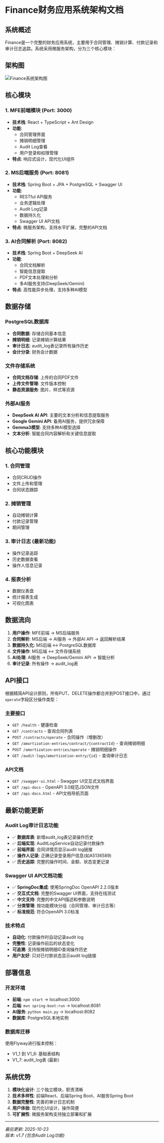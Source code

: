 # Finance财务应用系统架构文档

## 系统概述

Finance是一个完整的财务应用系统，主要用于合同管理、摊销计算、付款记录和审计日志追踪。系统采用微服务架构，分为三个核心模块：

## 架构图

![Finance系统架构图](../../finance-architecture-corrected.png)

## 核心模块

### 1. MFE前端模块 (Port: 3000)
- **技术栈**: React + TypeScript + Ant Design
- **功能**:
  - 合同管理界面
  - 摊销明细管理
  - Audit Log查看
  - 用户登录和权限管理
- **特点**: 响应式设计，现代化UI组件

### 2. MS后端服务 (Port: 8081)
- **技术栈**: Spring Boot + JPA + PostgreSQL + Swagger UI
- **功能**:
  - RESTful API服务
  - 业务逻辑处理
  - Audit Log记录
  - 数据持久化
  - Swagger UI API文档
- **特点**: 微服务架构，支持水平扩展，完整的API文档

### 3. AI合同解析 (Port: 8082)
- **技术栈**: Spring Boot + DeepSeek AI
- **功能**:
  - 合同文档解析
  - 智能信息提取
  - PDF文本处理和分析
  - 多AI服务支持(DeepSeek/Gemini)
- **特点**: 高性能异步处理，支持多种AI模型

## 数据存储

### PostgreSQL数据库
- **合同数据**: 存储合同基本信息
- **摊销明细**: 记录摊销计算结果
- **审计日志**: audit_log表记录所有操作历史
- **会计分录**: 财务会计数据

### 文件存储系统
- **合同文档存储**: 上传的合同PDF文件
- **上传文件管理**: 文件版本控制
- **静态资源服务**: 图片、样式等资源

### 外部AI服务
- **DeepSeek AI API**: 主要的文本分析和信息提取服务
- **Google Gemini API**: 备用AI服务，提供冗余保障
- **Gemma3模型**: 支持多种AI模型选择
- **文本分析**: 智能合同内容解析和关键信息提取

## 核心功能模块

### 1. 合同管理
- 合同CRUD操作
- 文件上传和管理
- 合同状态跟踪

### 2. 摊销管理
- 自动摊销计算
- 付款记录管理
- 期间管理

### 3. 审计日志 (最新功能)
- 操作记录追踪
- 历史数据查看
- 操作人信息记录

### 4. 报表分析
- 数据仪表盘
- 统计报表生成
- 可视化图表

## 数据流向

1. **用户操作**: MFE前端 → MS后端服务
2. **合同解析**: MS后端 → AI服务 → 外部AI API → 返回解析结果
3. **数据持久化**: MS后端 ↔ PostgreSQL数据库
4. **文件操作**: MS后端 ↔ 文件存储系统
5. **AI处理**: AI服务 → DeepSeek/Gemini API → 智能分析
6. **审计记录**: 所有操作 → audit_log表

## API接口

根据精简API设计原则，所有PUT、DELETE操作都合并到POST接口中，通过`operate`字段区分操作类型：

### 主要接口
- `GET /health` - 健康检查
- `GET /contracts` - 查询合同列表
- `POST /contracts/operate` - 合同操作（增删改）
- `GET /amortization-entries/contract/{contractId}` - 查询摊销明细
- `POST /amortization-entries/operate` - 摊销明细操作
- `GET /audit-logs/amortization-entry/{id}` - 查询审计日志

### API文档
- `GET /swagger-ui.html` - Swagger UI交互式文档界面
- `GET /api-docs` - OpenAPI 3.0规范JSON文件
- `GET /api-docs.html` - API文档导航页面

## 最新功能更新

### Audit Log审计日志功能
- ✅ **数据库表**: 新增audit_log表记录操作历史
- ✅ **后端实现**: AuditLogService自动记录付款操作
- ✅ **前端界面**: 合同详情页显示audit log链接
- ✅ **操作人记录**: 正确记录登录用户信息(如A5136589)
- ✅ **历史追踪**: 完整的操作时间、金额、状态变更记录

### Swagger UI API文档功能
- ✅ **SpringDoc集成**: 使用SpringDoc OpenAPI 2.2.0版本
- ✅ **交互式文档**: 完整的Swagger UI界面，支持在线测试
- ✅ **中文支持**: 完整的中文API描述和参数说明
- ✅ **分类管理**: 按功能模块分组（合同管理、审计日志等）
- ✅ **标准规范**: 符合OpenAPI 3.0标准

### 技术特点
- **自动化**: 付款操作时自动记录audit log
- **完整性**: 记录操作前后的状态变化
- **可追溯**: 支持按摊销明细ID查询操作历史
- **用户友好**: 只对已付款状态显示audit log链接

## 部署信息

### 开发环境
- **前端**: `npm start` → localhost:3000
- **后端**: `mvn spring-boot:run` → localhost:8081  
- **AI服务**: `python main.py` → localhost:8082
- **数据库**: PostgreSQL本地实例

### 数据库迁移
使用Flyway进行版本控制：
- V1_1 到 V1_6: 基础表结构
- V1_7: audit_log表 (最新)

## 系统优势

1. **模块化设计**: 三个独立模块，职责清晰
2. **技术多样性**: 前端React、后端Spring Boot、AI服务Spring Boot
3. **数据完整性**: 完善的审计日志机制
4. **用户体验**: 现代化UI设计，操作简便
5. **可扩展性**: 微服务架构支持独立部署和扩展

---

*最后更新: 2025-10-23*  
*版本: v1.7 (包含Audit Log功能)*
